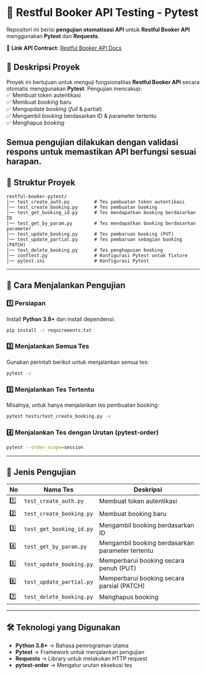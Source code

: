 # 🏨 Restful Booker API Testing - Pytest  

Repositori ini berisi **pengujian otomatisasi API** untuk **Restful Booker API** menggunakan **Pytest** dan **Requests**.  

🔗 **Link API Contract:** [Restful Booker API Docs](https://restful-booker.herokuapp.com/apidoc/index.html)  

## 📌 **Deskripsi Proyek**  
Proyek ini bertujuan untuk menguji fungsionalitas **Restful Booker API** secara otomatis menggunakan **Pytest**. Pengujian mencakup:  
✅ Membuat token autentikasi  
✅ Membuat _booking_ baru  
✅ Mengupdate _booking_ (_full_ & partial)  
✅ Mengambil _booking_ berdasarkan ID & parameter tertentu  
✅ Menghapus _booking_  

Semua pengujian dilakukan dengan validasi respons untuk memastikan API berfungsi sesuai harapan.  
---

## 📂 **Struktur Proyek**  

```
restful-booker-pytest/
│── test_create_auth.py         # Tes pembuatan token autentikasi
│── test_create_booking.py      # Tes pembuatan booking
│── test_get_booking_id.py      # Tes mendapatkan booking berdasarkan ID
│── test_get_by_param.py        # Tes mendapatkan booking berdasarkan parameter
│── test_update_booking.py      # Tes pembaruan booking (PUT)
│── test_update_partial.py      # Tes pembaruan sebagian booking (PATCH)
│── test_delete_booking.py      # Tes penghapusan booking
│── conftest.py                 # Konfigurasi Pytest untuk fixture
│── pytest.ini                  # Konfigurasi Pytest
```

---

## 🚀 **Cara Menjalankan Pengujian**  

### 1️⃣ **Persiapan**  
Install **Python 3.8+** dan install dependensi:  
```sh
pip install -r requirements.txt
```

### 2️⃣ **Menjalankan Semua Tes**  
Gunakan perintah berikut untuk menjalankan semua tes:  
```sh
pytest -v
```

### 3️⃣ **Menjalankan Tes Tertentu**  
Misalnya, untuk hanya menjalankan tes pembuatan booking:  
```sh
pytest tests/test_create_booking.py -v
```

### 4️⃣ **Menjalankan Tes dengan Urutan (pytest-order)**  
```sh
pytest --order-scope=session
```

---

## 📌 **Jenis Pengujian**  

| **No** | **Nama Tes**                   | **Deskripsi** |
|--------|--------------------------------|--------------|
| 1️⃣    | `test_create_auth.py`         | Membuat token autentikasi |
| 2️⃣    | `test_create_booking.py`      | Membuat booking baru |
| 3️⃣    | `test_get_booking_id.py`      | Mengambil booking berdasarkan ID |
| 4️⃣    | `test_get_by_param.py`        | Mengambil booking berdasarkan parameter tertentu |
| 5️⃣    | `test_update_booking.py`      | Memperbarui booking secara penuh (PUT) |
| 6️⃣    | `test_update_partial.py`      | Memperbarui booking secara parsial (PATCH) |
| 7️⃣    | `test_delete_booking.py`      | Menghapus booking |

---

## 🛠 **Teknologi yang Digunakan**  
- **Python 3.8+** → Bahasa pemrograman utama  
- **Pytest** → Framework untuk menjalankan pengujian  
- **Requests** → Library untuk melakukan HTTP request  
- **pytest-order** → Mengatur urutan eksekusi tes  
